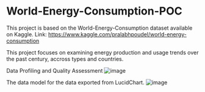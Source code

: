 # World-Energy-Consumption-POC

This project is based on the World-Energy-Consumption dataset available on Kaggle.
Link: https://www.kaggle.com/pralabhpoudel/world-energy-consumption

This project focuses on examining energy production and usage trends over the past century, accross types and countries.

Data Profiling and Quality Assessment
![image](https://user-images.githubusercontent.com/99834112/154721004-a49df881-8760-451c-bcc6-615121cb569d.png)




The data model for the data exported from LucidChart.
![image](https://user-images.githubusercontent.com/99834112/154578787-dc0cb285-f04b-491b-a628-1d87ec0a1762.png)


